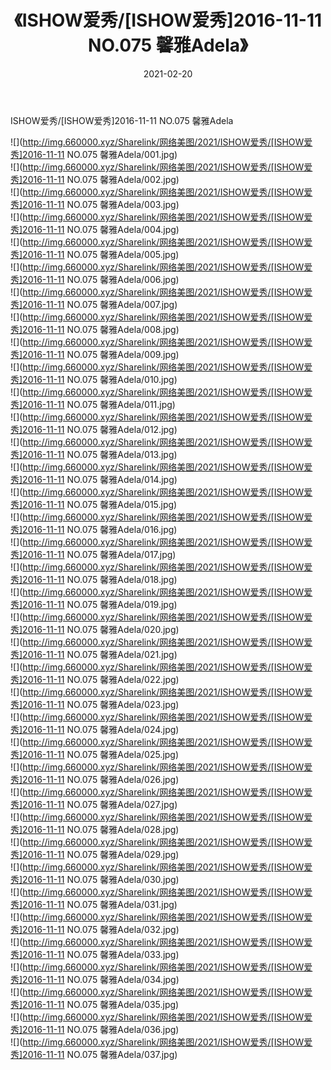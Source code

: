 ﻿---
layout: post
title:  《ISHOW爱秀/[ISHOW爱秀]2016-11-11 NO.075 馨雅Adela》
date:   2021-02-20
img: http://img.660000.xyz/Sharelink/网络美图/2021/ISHOW爱秀/[ISHOW爱秀]2016-11-11 NO.075 馨雅Adela/000.jpg
categories: [美女, 清纯, 唯美]
---

ISHOW爱秀/[ISHOW爱秀]2016-11-11 NO.075 馨雅Adela

 ![](http://img.660000.xyz/Sharelink/网络美图/2021/ISHOW爱秀/[ISHOW爱秀]2016-11-11 NO.075 馨雅Adela/001.jpg) <br>![](http://img.660000.xyz/Sharelink/网络美图/2021/ISHOW爱秀/[ISHOW爱秀]2016-11-11 NO.075 馨雅Adela/002.jpg) <br>![](http://img.660000.xyz/Sharelink/网络美图/2021/ISHOW爱秀/[ISHOW爱秀]2016-11-11 NO.075 馨雅Adela/003.jpg) <br>![](http://img.660000.xyz/Sharelink/网络美图/2021/ISHOW爱秀/[ISHOW爱秀]2016-11-11 NO.075 馨雅Adela/004.jpg) <br>![](http://img.660000.xyz/Sharelink/网络美图/2021/ISHOW爱秀/[ISHOW爱秀]2016-11-11 NO.075 馨雅Adela/005.jpg) <br>![](http://img.660000.xyz/Sharelink/网络美图/2021/ISHOW爱秀/[ISHOW爱秀]2016-11-11 NO.075 馨雅Adela/006.jpg) <br>![](http://img.660000.xyz/Sharelink/网络美图/2021/ISHOW爱秀/[ISHOW爱秀]2016-11-11 NO.075 馨雅Adela/007.jpg) <br>![](http://img.660000.xyz/Sharelink/网络美图/2021/ISHOW爱秀/[ISHOW爱秀]2016-11-11 NO.075 馨雅Adela/008.jpg) <br>![](http://img.660000.xyz/Sharelink/网络美图/2021/ISHOW爱秀/[ISHOW爱秀]2016-11-11 NO.075 馨雅Adela/009.jpg) <br>![](http://img.660000.xyz/Sharelink/网络美图/2021/ISHOW爱秀/[ISHOW爱秀]2016-11-11 NO.075 馨雅Adela/010.jpg) <br>![](http://img.660000.xyz/Sharelink/网络美图/2021/ISHOW爱秀/[ISHOW爱秀]2016-11-11 NO.075 馨雅Adela/011.jpg) <br>![](http://img.660000.xyz/Sharelink/网络美图/2021/ISHOW爱秀/[ISHOW爱秀]2016-11-11 NO.075 馨雅Adela/012.jpg) <br>![](http://img.660000.xyz/Sharelink/网络美图/2021/ISHOW爱秀/[ISHOW爱秀]2016-11-11 NO.075 馨雅Adela/013.jpg) <br>![](http://img.660000.xyz/Sharelink/网络美图/2021/ISHOW爱秀/[ISHOW爱秀]2016-11-11 NO.075 馨雅Adela/014.jpg) <br>![](http://img.660000.xyz/Sharelink/网络美图/2021/ISHOW爱秀/[ISHOW爱秀]2016-11-11 NO.075 馨雅Adela/015.jpg) <br>![](http://img.660000.xyz/Sharelink/网络美图/2021/ISHOW爱秀/[ISHOW爱秀]2016-11-11 NO.075 馨雅Adela/016.jpg) <br>![](http://img.660000.xyz/Sharelink/网络美图/2021/ISHOW爱秀/[ISHOW爱秀]2016-11-11 NO.075 馨雅Adela/017.jpg) <br>![](http://img.660000.xyz/Sharelink/网络美图/2021/ISHOW爱秀/[ISHOW爱秀]2016-11-11 NO.075 馨雅Adela/018.jpg) <br>![](http://img.660000.xyz/Sharelink/网络美图/2021/ISHOW爱秀/[ISHOW爱秀]2016-11-11 NO.075 馨雅Adela/019.jpg) <br>![](http://img.660000.xyz/Sharelink/网络美图/2021/ISHOW爱秀/[ISHOW爱秀]2016-11-11 NO.075 馨雅Adela/020.jpg) <br>![](http://img.660000.xyz/Sharelink/网络美图/2021/ISHOW爱秀/[ISHOW爱秀]2016-11-11 NO.075 馨雅Adela/021.jpg) <br>![](http://img.660000.xyz/Sharelink/网络美图/2021/ISHOW爱秀/[ISHOW爱秀]2016-11-11 NO.075 馨雅Adela/022.jpg) <br>![](http://img.660000.xyz/Sharelink/网络美图/2021/ISHOW爱秀/[ISHOW爱秀]2016-11-11 NO.075 馨雅Adela/023.jpg) <br>![](http://img.660000.xyz/Sharelink/网络美图/2021/ISHOW爱秀/[ISHOW爱秀]2016-11-11 NO.075 馨雅Adela/024.jpg) <br>![](http://img.660000.xyz/Sharelink/网络美图/2021/ISHOW爱秀/[ISHOW爱秀]2016-11-11 NO.075 馨雅Adela/025.jpg) <br>![](http://img.660000.xyz/Sharelink/网络美图/2021/ISHOW爱秀/[ISHOW爱秀]2016-11-11 NO.075 馨雅Adela/026.jpg) <br>![](http://img.660000.xyz/Sharelink/网络美图/2021/ISHOW爱秀/[ISHOW爱秀]2016-11-11 NO.075 馨雅Adela/027.jpg) <br>![](http://img.660000.xyz/Sharelink/网络美图/2021/ISHOW爱秀/[ISHOW爱秀]2016-11-11 NO.075 馨雅Adela/028.jpg) <br>![](http://img.660000.xyz/Sharelink/网络美图/2021/ISHOW爱秀/[ISHOW爱秀]2016-11-11 NO.075 馨雅Adela/029.jpg) <br>![](http://img.660000.xyz/Sharelink/网络美图/2021/ISHOW爱秀/[ISHOW爱秀]2016-11-11 NO.075 馨雅Adela/030.jpg) <br>![](http://img.660000.xyz/Sharelink/网络美图/2021/ISHOW爱秀/[ISHOW爱秀]2016-11-11 NO.075 馨雅Adela/031.jpg) <br>![](http://img.660000.xyz/Sharelink/网络美图/2021/ISHOW爱秀/[ISHOW爱秀]2016-11-11 NO.075 馨雅Adela/032.jpg) <br>![](http://img.660000.xyz/Sharelink/网络美图/2021/ISHOW爱秀/[ISHOW爱秀]2016-11-11 NO.075 馨雅Adela/033.jpg) <br>![](http://img.660000.xyz/Sharelink/网络美图/2021/ISHOW爱秀/[ISHOW爱秀]2016-11-11 NO.075 馨雅Adela/034.jpg) <br>![](http://img.660000.xyz/Sharelink/网络美图/2021/ISHOW爱秀/[ISHOW爱秀]2016-11-11 NO.075 馨雅Adela/035.jpg) <br>![](http://img.660000.xyz/Sharelink/网络美图/2021/ISHOW爱秀/[ISHOW爱秀]2016-11-11 NO.075 馨雅Adela/036.jpg) <br>![](http://img.660000.xyz/Sharelink/网络美图/2021/ISHOW爱秀/[ISHOW爱秀]2016-11-11 NO.075 馨雅Adela/037.jpg) <br>
